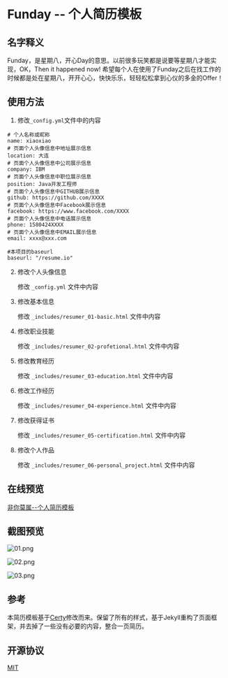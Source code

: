 # Funday -- 个人简历模板

## 名字释义

Funday，是星期八，开心Day的意思。以前很多玩笑都是说要等星期八才能实现，OK，Then it happened now!
希望每个人在使用了Funday之后在找工作的时候都是处在星期八，开开心心，快快乐乐，轻轻松松拿到心仪的多金的Offer！

## 使用方法

1. 修改`_config.yml`文件中的内容

```
# 个人名称或昵称
name: xiaoxiao
# 页面个人头像信息中地址展示信息
location: 大连
# 页面个人头像信息中公司展示信息
company: IBM
# 页面个人头像信息中职位展示信息
position: Java开发工程师
# 页面个人头像信息中GITHUB展示信息
github: https://github.com/XXXX
# 页面个人头像信息中Facebook展示信息
facebook: https://www.facebook.com/XXXX
# 页面个人头像信息中电话展示信息
phone: 1580424XXXX
# 页面个人头像信息中EMAIL展示信息
email: xxxx@xxx.com

#本项目的baseurl
baseurl: "/resume.io"
```

2. 修改个人头像信息

	修改 `_config.yml` 文件中内容

3. 修改基本信息
 
	修改 `_includes/resumer_01-basic.html` 文件中内容

4. 修改职业技能

    修改 `_includes/resumer_02-profetional.html` 文件中内容

5. 修改教育经历

    修改 `_includes/resumer_03-education.html` 文件中内容

6. 修改工作经历

    修改 `_includes/resumer_04-experience.html` 文件中内容

7. 修改获得证书

	修改 `_includes/resumer_05-certification.html` 文件中内容

8. 修改个人作品

	修改 `_includes/resumer_06-personal_project.html` 文件中内容

 
## 在线预览

[非你莫属--个人简历模板](http://xiaodan_yu.gitee.io/resume.io)

## 截图预览

![01.png](http://xiaodan_yu.gitee.io/resume.io/snapshot/01.png)

![02.png](http://xiaodan_yu.gitee.io/resume.io/snapshot/02.png)

![03.png](http://xiaodan_yu.gitee.io/resume.io/snapshot/03.png)

## 参考

本简历模板基于[Certy](http://sc.chinaz.com/moban/170307198220.htm)修改而来。保留了所有的样式，基于Jekyll重构了页面框架，并去掉了一些没有必要的内容，整合一页简历。

## 开源协议
[MIT](https://gitee.com/xiaodan_yu/resume.io/blob/master/LICENSE)
